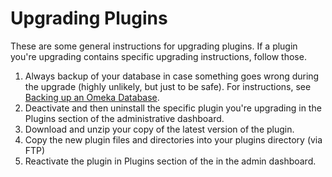 Upgrading Plugins
=================
These are some general instructions for upgrading plugins. If a plugin you're upgrading contains specific upgrading instructions, follow those.

1.  Always backup of your database in case something goes wrong during the upgrade (highly unlikely, but just to be safe). For instructions, see [Backing up an Omeka Database](../Backing_up_an_Omeka_Database.md).
2.  Deactivate and then uninstall the specific plugin you're upgrading in the Plugins section of the administrative dashboard.
3.  Download and unzip your copy of the latest version of the plugin.
4.  Copy the new plugin files and directories into your plugins directory (via FTP)
5.  Reactivate the plugin in Plugins section of the in the admin dashboard.